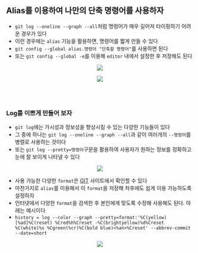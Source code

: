 ## Alias를 이용하여 나만의 단축 명령어를 사용하자
- `git log --oneline --graph --all`처럼 명령어가 매우 길어져 타이핑하기 어려운 경우가 있다
- 이런 경우에는 `alias` 기능을 활용하면, 명령어를 짧게 만들 수 있다
- `git config --global alias.명령어 "단축할 명령어"`를 사용하면 된다
- 또는 `git config --global -e`를 이용해 `editor` 내에서 설정한 후 저장해도 된다
<p align = "center"><img src = "https://github.com/sustainable-git/GIT/blob/main/imageFiles/23-alias.jpg?raw=true"/></p>
<p align = "center"><img src = "https://github.com/sustainable-git/GIT/blob/main/imageFiles/24-alias-try.jpg?raw=true"/></p>
<br>
 <br>
 
### Log를 이쁘게 만들어 보자
- `git log`에는 가시성과 정보성을 향상시킬 수 있는 다양한 기능들이 있다
- 그 중에 하나는 `git log --oneline --graph --all`과 같이 여러개의 `--명령어`를 병렬로 사용하는 것이다
- 또는 `git log --pretty=명령어`구문을 활용하여 사용자가 원하는 정보를 정확하고 눈에 잘 보이게 나타낼 수 있다
<p align = "center"><img src = "https://github.com/sustainable-git/GIT/blob/main/imageFiles/25-log-pretty.jpg?raw=true"/></p>

- 사용 가능한 다양한 `format`은 [GIT](https://git-scm.com/docs/git-log/en) 사이트에서 확인할 수 있다
- 마찬가지로 `alias`를 이용해서 이 `format`을 저장해 차후에도 쉽게 이용 가능하도록 설정하자
- 인터넷에서 다양한 `format`을 검색한 후 본인에게 맞도록 수정해 사용해도 된다. 아래는 예시이다
-  `history = log --color --graph --pretty=format:'%C(yellow)[%ad]%C(reset) %Cred%h%Creset -%C(brightyellow)%d%Creset %C(white)%s %Cgreen(%cr)%C(bold blue)<%an>%Creset' --abbrev-commit --date=short`
<p align = "center"><img src = "https://github.com/sustainable-git/GIT/blob/main/imageFiles/26-log-alias.jpg?raw=true"/></p>
 
